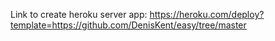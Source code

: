 Link to create heroku server app:
https://heroku.com/deploy?template=https://github.com/DenisKent/easy/tree/master